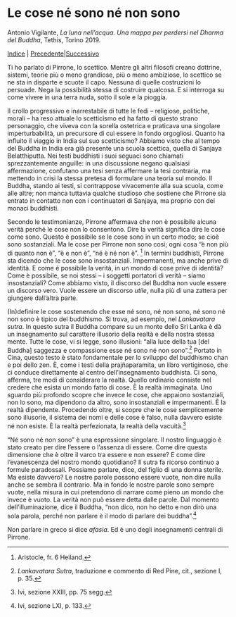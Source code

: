 
# Le cose né sono né non sono

Antonio Vigilante, _La luna nell’acqua. Una mappa per perdersi nel Dharma del Buddha_, Tethis, Torino 2019.

[Indice](index.md) | [Precedente](intermezzo.md)|[Successivo](nagarjuna.md)

Ti ho parlato di Pirrone, lo scettico. Mentre gli altri filosofi creano dottrine, sistemi, teorie più o meno grandiose, più o meno ambiziose, lo scettico se ne sta in disparte e scuote il capo. Nessuna di quelle costruzioni lo persuade. Nega la possibilità stessa di costruire qualcosa. E si interroga su come vivere in una terra nuda, sotto il sole e la pioggia.

Il crollo progressivo e inarrestabile di tutte le fedi – religiose, politiche, morali – ha reso attuale lo scetticismo ed ha fatto di questo strano personaggio, che viveva con la sorella ostetrica e praticava una singolare imperturbabilità, un precursore di cui essere in fondo orgogliosi. Quanto ha influito il viaggio in India sul suo scetticismo? Abbiamo visto che al tempo del Buddha in India era già presente una scuola scettica, quella di Sanjaya Belatthiputta. Nei testi buddhisti i suoi seguaci sono chiamati sprezzantemente anguille: in una discussione negano qualsiasi affermazione, confutano una tesi senza affermare la tesi contraria, ma mettendo in crisi la stessa pretesa di formulare una teoria sul mondo. Il Buddha, stando ai testi, si contrappose vivacemente alla sua scuola, come alle altre; non manca tuttavia qualche studioso che sostiene che Pirrone sia entrato in contatto non con i continuatori di Sanjaya, ma proprio con dei monaci buddhisti.

Secondo le testimonianze, Pirrone affermava che non è possibile alcuna verità perché le cose non lo consentono. Dire la verità significa dire le cose come sono. Questo è possibile se le cose sono in un certo modo; se cioè sono sostanziali. Ma le cose per Pirrone non sono così; ogni cosa “è non più di quanto non è”, “è e non è”, “né è né non è”. [^69] In termini buddhisti, Pirrone sta dicendo che le cose sono insostanziali. Impermanenti, ma anche prive di identità. E come è possibile la verità, in un mondo di cose prive di identità? Come è possibile, se noi stessi – i soggetti portatori di verità – siamo insostanziali? Come abbiamo visto, il discorso del Buddha non vuole essere un discorso vero. Vuole essere un discorso _utile_, nulla più di una zattera per giungere dall’altra parte.

(In)definire le cose sostenendo che esse né sono, né non sono, né sono né non sono è tipico del buddhismo. Si trova, ad esempio, nel _Lankavatara sutra_. In questo sutra il Buddha compare su un monte dello Sri Lanka è dà un insegnamento sul carattere illusorio della realtà e della nostra stessa mente. Tutte le cose, vi si legge, sono illusioni: “alla luce della tua \[del Buddha\] saggezza e compassione esse né sono né non sono”.[^70] Portato in Cina, questo testo è stato fondamentale per lo sviluppo del buddhismo chan e poi dello zen. È, come i testi della prajñaparamita, un libro vertiginoso, che ci conduce direttamente al centro dell’insegnamento buddhista. Ci sono, afferma, tre modi di considerare la realtà. Quello ordinario consiste nel credere che esista un mondo fatto di cose. È la realtà immaginata. Uno sguardo più profondo scopre che invece le cose, che appaiono sostanziali, non lo sono, ma dipendono da altro, sono insostanziali e impermanenti. È la realtà dipendente. Procedendo oltre, si scopre che le cose semplicemente sono illusorie, il sistema dei nomi e delle cose è falso, nulla davvero esiste né non esiste. È la realtà perfezionata, la realtà della vacuità.[^71]

“Né sono né non sono” è una espressione singolare. Il nostro linguaggio è stato creato per dire l’essere o l’assenza di essere. Come dire questa dimensione che è oltre il varco tra essere e non essere? E come dire l’evanescenza del nostro mondo quotidiano? Il sutra fa ricorso continuo a formule paradossali. Possiamo parlare, dice, del figlio di una donna sterile. Ma esiste davvero? Le nostre parole possono essere vuote, non dire nulla anche se sembra il contrario. Ma in fondo le nostre parole sono sempre vuote, nella misura in cui pretendono di narrare come pieno un mondo che invece è vuoto. La verità non può essere detta dalle parole. Dal momento dell’illuminazione, dice il Buddha, “non dico, non ho detto e non dirò una sola parola, perché non parlare è il modo di parlare dei buddha”.[^72]

Non parlare in greco si dice _afasia_. Ed è uno degli insegnamenti centrali di Pirrone.

[^69]: Aristocle, fr. 6 Heiland.
[^70]: *Lankavatara Sutra*, traduzione e commento di Red Pine, cit., sezione I, p. 35.
[^71]: Ivi, sezione XXIII, pp. 75 segg. 
[^72]: Ivi, sezione LXI, p. 133.